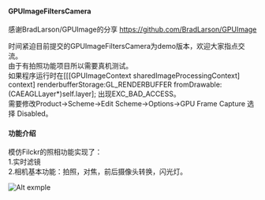 #### GPUImageFiltersCamera
感谢BradLarson/GPUImage的分享 https://github.com/BradLarson/GPUImage

时间紧迫目前提交的GPUImageFiltersCamera为demo版本，欢迎大家指点交流。 <br>
由于有拍照功能项目所以需要真机测试。<br>
如果程序运行时在[[[GPUImageContext sharedImageProcessingContext] context] renderbufferStorage:GL_RENDERBUFFER fromDrawable:(CAEAGLLayer*)self.layer];
出现EXC_BAD_ACCESS。 <br>
需要修改Product->Scheme->Edit Scheme->Options->GPU Frame Capture 选择 Disabled。<br>

#### 功能介绍
模仿Filckr的照相功能实现了： <br>
1.实时滤镜 <br>
2.相机基本功能：拍照，对焦，前后摄像头转换，闪光灯。<br>

![Alt exmple](http://osscdn.code4app.com/photo/564d829a594b90de038b463a_1.gif)
